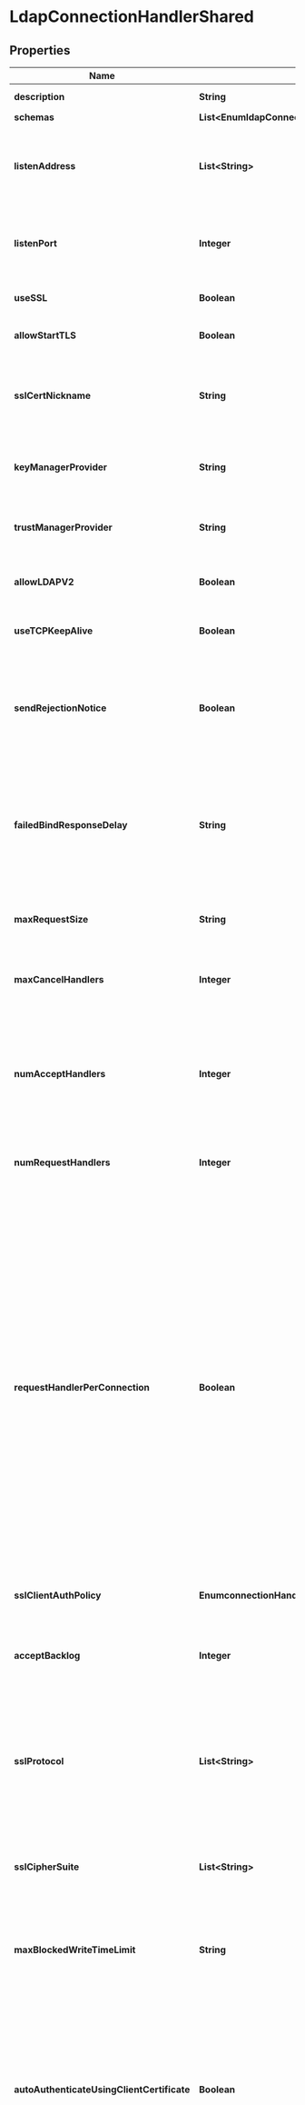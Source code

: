 

# LdapConnectionHandlerShared


## Properties

| Name | Type | Description | Notes |
|------------ | ------------- | ------------- | -------------|
|**description** | **String** | A description for this Connection Handler |  [optional] |
|**schemas** | **List&lt;EnumldapConnectionHandlerSchemaUrn&gt;** |  |  |
|**listenAddress** | **List&lt;String&gt;** | Specifies the address or set of addresses on which this LDAP Connection Handler should listen for connections from LDAP clients. |  [optional] |
|**listenPort** | **Integer** | Specifies the port number on which the LDAP Connection Handler will listen for connections from clients. |  |
|**useSSL** | **Boolean** | Indicates whether the LDAP Connection Handler should use SSL. |  [optional] |
|**allowStartTLS** | **Boolean** | Indicates whether clients are allowed to use StartTLS. |  [optional] |
|**sslCertNickname** | **String** | Specifies the nickname (also called the alias) of the certificate that the LDAP Connection Handler should use when performing SSL communication. |  [optional] |
|**keyManagerProvider** | **String** | Specifies the name of the key manager that should be used with this LDAP Connection Handler . |  [optional] |
|**trustManagerProvider** | **String** | Specifies the name of the trust manager that should be used with the LDAP Connection Handler . |  [optional] |
|**allowLDAPV2** | **Boolean** | Indicates whether connections from LDAPv2 clients are allowed. |  [optional] |
|**useTCPKeepAlive** | **Boolean** | Indicates whether the LDAP Connection Handler should use TCP keep-alive. |  [optional] |
|**sendRejectionNotice** | **Boolean** | Indicates whether the LDAP Connection Handler should send a notice of disconnection extended response message to the client if a new connection is rejected for some reason. |  [optional] |
|**failedBindResponseDelay** | **String** | Specifies the length of time that the server should delay the response to non-successful bind operations. A value of zero milliseconds indicates that non-successful bind operations should not be delayed. |  [optional] |
|**maxRequestSize** | **String** | Specifies the size of the largest LDAP request message that will be allowed by this LDAP Connection handler. |  [optional] |
|**maxCancelHandlers** | **Integer** | Specifies the maximum number of threads that are used to process cancel and abandon requests from clients. |  [optional] |
|**numAcceptHandlers** | **Integer** | Specifies the number of threads that are used to accept new client connections, and to perform any initial preparation on those connections that may be needed before the connection can be used to read requests and send responses. |  [optional] |
|**numRequestHandlers** | **Integer** | Specifies the number of request handlers that are used to read requests from clients. |  [optional] |
|**requestHandlerPerConnection** | **Boolean** | Indicates whether a separate request handler thread should be created for each client connection, which can help avoid starvation of client connections for cases in which one or more clients send large numbers of concurrent asynchronous requests. This should only be used for cases in which a relatively small number of connections will be established at any given time, the connections established will generally be long-lived, and at least one client may send high volumes of asynchronous requests. This property can be used to alleviate possible blocking during long-running TLS negotiation on a single request handler which can result in it being unable to acknowledge further client requests until the TLS negotation completes or times out. |  [optional] |
|**sslClientAuthPolicy** | **EnumconnectionHandlerSslClientAuthPolicyProp** |  |  [optional] |
|**acceptBacklog** | **Integer** | Specifies the maximum number of pending connection attempts that are allowed to queue up in the accept backlog before the server starts rejecting new connection attempts. |  [optional] |
|**sslProtocol** | **List&lt;String&gt;** | Specifies the names of the TLS protocols that are allowed for use in SSL or StartTLS communication. The set of supported ssl protocols can be viewed via the ssl context monitor entry. |  [optional] |
|**sslCipherSuite** | **List&lt;String&gt;** | Specifies the names of the TLS cipher suites that are allowed for use in SSL or StartTLS communication. The set of supported cipher suites can be viewed via the ssl context monitor entry. |  [optional] |
|**maxBlockedWriteTimeLimit** | **String** | Specifies the maximum length of time that attempts to write data to LDAP clients should be allowed to block. |  [optional] |
|**autoAuthenticateUsingClientCertificate** | **Boolean** | Indicates whether to attempt to automatically authenticate a client connection that has established a secure communication channel (using either SSL or StartTLS) and presented its own client certificate. Generally, clients should use the SASL EXTERNAL mechanism to authenticate using a client certificate, but some clients may not support that capability and/or may expect automatic authentication. |  [optional] |
|**closeConnectionsWhenUnavailable** | **Boolean** | Indicates whether all connections associated with this LDAP Connection Handler should be closed and no new connections accepted when the server has determined that it is \&quot;unavailable.\&quot; This allows clients (or a network load balancer) to route requests to another server. |  [optional] |
|**closeConnectionsOnExplicitGC** | **Boolean** | Indicates whether all connections associated with this LDAP Connection Handler should be closed before an explicit garbage collection is performed to allow clients to route requests to another server. |  [optional] |
|**enabled** | **Boolean** | Indicates whether the Connection Handler is enabled. |  |
|**allowedClient** | **List&lt;String&gt;** | Specifies a set of address masks that determines the addresses of the clients that are allowed to establish connections to this connection handler. |  [optional] |
|**deniedClient** | **List&lt;String&gt;** | Specifies a set of address masks that determines the addresses of the clients that are not allowed to establish connections to this connection handler. |  [optional] |



